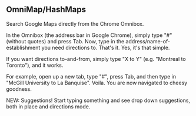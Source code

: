 OmniMap/HashMaps
-------------
Search Google Maps directly from the Chrome Omnibox.

 In the Omnibox (the address bar in Google Chrome), simply type "#" (without quotes) and press Tab. Now, type in the address/name-of-establishment you need directions to. That's it. Yes, it's that simple.

 If you want directions to-and-from, simply type "X to Y" (e.g. "Montreal to Toronto"), and it works. 

 For example, open up a new tab, type "#", press Tab, and then type in "McGill University to La Banquise". Voila. You are now navigated to cheesy goodness.

 NEW: Suggestions! Start typing something and see drop down suggestions, both in place and directions mode.
